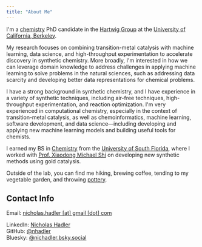 ```yaml
---
title: "About Me"
---
```


I'm a [chemistry](https://chemistry.berkeley.edu/chem) PhD candidate in the [Hartwig Group](https://hartwig.cchem.berkeley.edu/) at the [University of California, Berkeley](https://www.berkeley.edu/).

My research focuses on combining transition-metal catalysis with machine learning, data science, and high-throughput experimentation to accelerate discovery in synthetic chemistry. More broadly, I'm interested in how we can leverage domain knowledge to address challenges in applying machine learning to solve problems in the natural sciences, such as addressing data scarcity and developing better data representations for chemical problems. 

I have a strong background in synthetic chemistry, and I have experience in a variety of synthetic techniques, including air-free techniques, high-throughput experimentation, and reaction optimization. I'm very experienced in computational chemistry, especially in the context of transition-metal catalysis, as well as chemoinformatics, machine learning, software development, and data science—including developing and applying new machine learning models and building useful tools for chemists.

I earned my BS in [Chemistry](https://www.usf.edu/arts-sciences/departments/chemistry/) from the [University of South Florida](https://www.usf.edu/), where I worked with [Prof. Xiaodong Michael Shi](https://scholar.google.com/citations?user=-fHWhYAAAAAJ&hl=en) on developing new synthetic methods using gold catalysis.

Outside of the lab, you can find me hiking, brewing coffee, tending to my vegetable garden, and throwing [pottery](https://art.nhadler.com/).

## Contact Info
Email: [nicholas.hadler [at] gmail [dot] com](mailto:nicholas.hadler@gmail.com)
<br>

LinkedIn: [Nicholas Hadler](https://www.linkedin.com/in/nicholas-hadler/)
<br>
GitHub: [@nhadler](https://github.com/nhadler)
<br>
Bluesky: [@nichadler.bsky.social](https://bsky.app/profile/nichadler.bsky.social)
